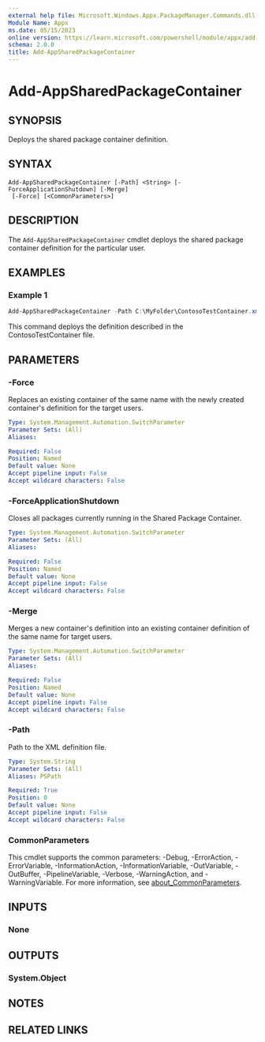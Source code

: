 ```yaml
---
external help file: Microsoft.Windows.Appx.PackageManager.Commands.dll-Help.xml
Module Name: Appx
ms.date: 05/15/2023
online version: https://learn.microsoft.com/powershell/module/appx/add-appsharedpackagecontainer?view=windowsserver2025-ps&wt.mc_id=ps-gethelp
schema: 2.0.0
title: Add-AppSharedPackageContainer
---
```


# Add-AppSharedPackageContainer

## SYNOPSIS
Deploys the shared package container definition.

## SYNTAX

```
Add-AppSharedPackageContainer [-Path] <String> [-ForceApplicationShutdown] [-Merge]
 [-Force] [<CommonParameters>]
```

## DESCRIPTION

The `Add-AppSharedPackageContainer` cmdlet deploys the shared package container definition for the
particular user.

## EXAMPLES

### Example 1

```powershell
Add-AppSharedPackageContainer -Path C:\MyFolder\ContosoTestContainer.xml
```

This command deploys the definition described in the ContosoTestContainer file.

## PARAMETERS

### -Force

Replaces an existing container of the same name with the newly created container's definition for
the target users.

```yaml
Type: System.Management.Automation.SwitchParameter
Parameter Sets: (All)
Aliases:

Required: False
Position: Named
Default value: None
Accept pipeline input: False
Accept wildcard characters: False
```

### -ForceApplicationShutdown

Closes all packages currently running in the Shared Package Container.

```yaml
Type: System.Management.Automation.SwitchParameter
Parameter Sets: (All)
Aliases:

Required: False
Position: Named
Default value: None
Accept pipeline input: False
Accept wildcard characters: False
```

### -Merge

Merges a new container's definition into an existing container definition of the same name for
target users.

```yaml
Type: System.Management.Automation.SwitchParameter
Parameter Sets: (All)
Aliases:

Required: False
Position: Named
Default value: None
Accept pipeline input: False
Accept wildcard characters: False
```

### -Path

Path to the XML definition file.

```yaml
Type: System.String
Parameter Sets: (All)
Aliases: PSPath

Required: True
Position: 0
Default value: None
Accept pipeline input: False
Accept wildcard characters: False
```

### CommonParameters

This cmdlet supports the common parameters: -Debug, -ErrorAction, -ErrorVariable,
-InformationAction, -InformationVariable, -OutVariable, -OutBuffer, -PipelineVariable, -Verbose,
-WarningAction, and -WarningVariable. For more information, see
[about_CommonParameters](http://go.microsoft.com/fwlink/?LinkID=113216).

## INPUTS

### None

## OUTPUTS

### System.Object

## NOTES

## RELATED LINKS
